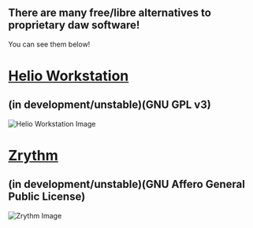 ## There are many free/libre alternatives to proprietary daw software!
You can see them below!

# [Helio Workstation](/free/daw/heliofm.md) 
## (in development/unstable)(GNU GPL v3)
![Helio Workstation Image](https://github.com/helio-fm/helio-workstation/blob/develop/Resources/screen-v2.png)

# [Zrythm](/free/daw/zrythm.md)
## (in development/unstable)(GNU Affero General Public License)
![Zrythm Image](https://www.zrythm.org/static/images/jun-7-2020.png)




